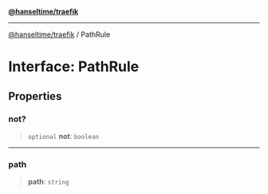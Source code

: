[**@hanseltime/traefik**](../README.md)

***

[@hanseltime/traefik](../README.md) / PathRule

# Interface: PathRule

## Properties

### not?

> `optional` **not**: `boolean`

***

### path

> **path**: `string`
